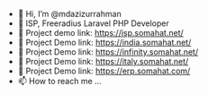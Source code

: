 - 👋 Hi, I’m @mdazizurrahman
- 👀 ISP, Freeradius Laravel PHP Developer
- 🌱 Project demo link: https://isp.somahat.net/
- 💞️ Project Demo link: https://india.somahat.net/
- 💞️ Project Demo link: https://infinity.somahat.net/
- 💞️ Project Demo link: https://italy.somahat.net/
- 💞️ Project Demo link: https://erp.somahat.com/
- 📫 How to reach me ...

<!---
mdazizurrahman/mdazizurrahman is a ✨ special ✨ repository because its `README.md` (this file) appears on your GitHub profile.
You can click the Preview link to take a look at your changes.
--->
